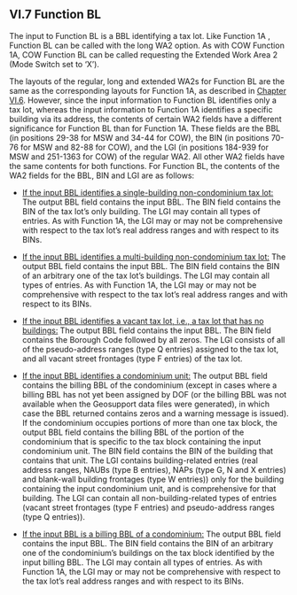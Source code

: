 <h2>VI.7  Function BL</h2>

The input to Function BL is a BBL identifying a tax lot.  Like Function 1A , Function BL can be called with the long WA2 option.  As with COW Function 1A, COW Function BL can be called requesting the Extended Work Area 2 (Mode Switch set to ‘X’).

The layouts of the regular, long and extended WA2s for Function BL are the same as the corresponding layouts for Function 1A, as described in [Chapter VI.6](../chapterVI/section06/).  However, since the input information to Function BL identifies only a tax lot, whereas the input information to Function 1A identifies a specific building via its address, the contents of certain WA2 fields have a different significance for Function BL than for Function 1A.  These fields are the BBL (in positions 29-38 for MSW and 34-44 for COW), the BIN (in positions 70-76 for MSW and 82-88 for COW),  and the LGI (in positions 184-939 for MSW and 251-1363 for COW) of the regular WA2.  All other WA2 fields have the same contents for both functions.  For Function BL, the contents of the WA2 fields for the BBL, BIN and LGI are as follows:

* <u>If the input BBL identifies a single-building non-condominium tax lot:</u>  The output BBL field contains the input BBL.  The BIN field contains the BIN of the tax lot’s only building.  The LGI may contain all types of entries.  As with Function 1A, the LGI may or may not be comprehensive with respect to the tax lot’s real address ranges and with respect to its BINs.

* <u>If the input BBL identifies a multi-building non-condominium tax lot:</u>  The output BBL field contains the input BBL.  The BIN field contains the BIN of an arbitrary one of the tax lot’s buildings.  The LGI may contain all types of entries.  As with Function 1A, the LGI may or may not be comprehensive with respect to the tax lot’s real address ranges and with respect to its BINs.

* <u>If the input BBL identifies a vacant tax lot, i.e., a tax lot that has no buildings:</u>  The output BBL field contains the input BBL.  The BIN field contains the Borough Code followed by all zeros. The LGI consists of all of the pseudo-address ranges (type Q entries) assigned to the tax lot, and all vacant street frontages (type F entries) of the tax lot.

* <u>If the input BBL identifies a condominium unit:</u>  The output BBL field contains the billing BBL of the condominium (except in cases where a billing BBL has not yet been assigned by DOF (or the billing BBL was not available when the Geosupport data files were generated), in which case the BBL returned contains zeros and a warning message is issued).  If the condominium occupies portions of more than one tax block, the output BBL field contains the billing BBL of the portion of the condominium that is specific to the tax block containing the input condominium unit.  The BIN field contains the BIN of the building that contains that unit.  The LGI contains building-related entries (real address ranges, NAUBs (type B entries), NAPs (type G, N and X entries) and blank-wall building frontages (type W entries)) only for the building containing the input condominium unit, and is comprehensive for that building.  The LGI can contain all non-building-related types of entries (vacant street frontages (type F entries) and pseudo-address ranges (type Q entries)).

* <u>If the input BBL is a billing BBL of a condominium:</u>  The output BBL field contains the input BBL.  The BIN field contains the BIN of an arbitrary one of the condominium’s buildings on the tax block identified by the input billing BBL.  The LGI may contain all types of entries.  As with Function 1A, the LGI may or may not be comprehensive with respect to the tax lot’s real address ranges and with respect to its BINs.
